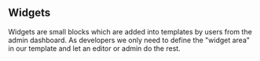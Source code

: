 ## Widgets

Widgets are small blocks which are added into templates by users from the admin dashboard. As developers we only need to define the "widget area" in our template and let an editor or admin do the rest.
